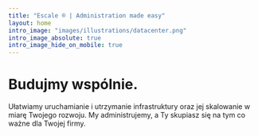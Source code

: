 ```yaml
---
title: "Escale ® | Administration made easy"
layout: home
intro_image: "images/illustrations/datacenter.png"
intro_image_absolute: true
intro_image_hide_on_mobile: true
---
```


# Budujmy wspólnie.

Ułatwiamy uruchamianie i utrzymanie infrastruktury oraz jej skalowanie w miarę Twojego rozwoju. My administrujemy, a Ty skupiasz się na tym co ważne dla Twojej firmy.
